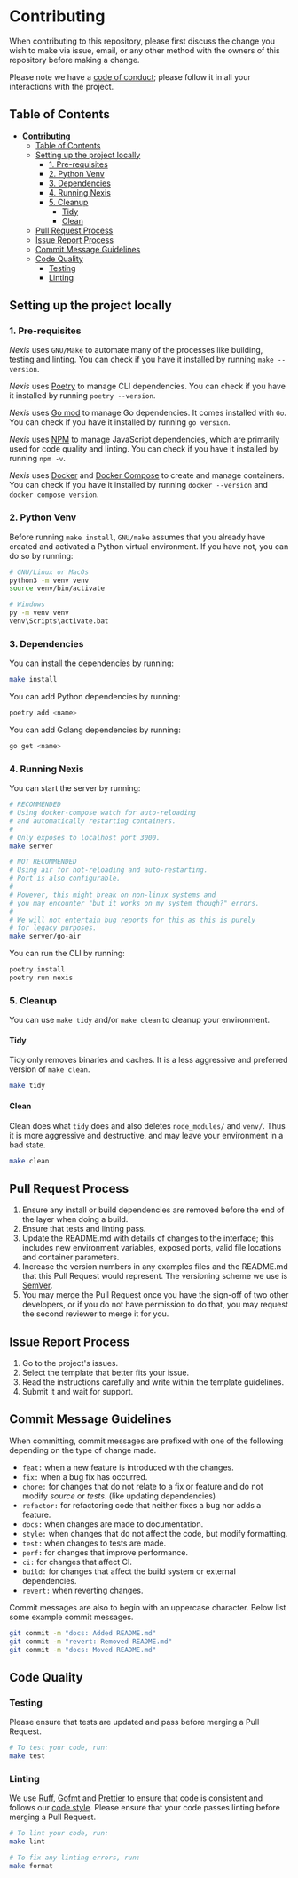 # **Contributing**

When contributing to this repository,
please first discuss the change you wish to make via issue, email, or any other method
with the owners of this repository before making a change.

Please note we have a [code of conduct](./.github/CODE_OF_CONDUCT.md);
please follow it in all your interactions with the project.

## Table of Contents

<!-- prettier-ignore-start -->
<!--toc:start-->

- [**Contributing**](#contributing)
  - [Table of Contents](#table-of-contents)
  - [Setting up the project locally](#setting-up-the-project-locally)
    - [1. Pre-requisites](#1-pre-requisites)
    - [2. Python Venv](#2-python-venv)
    - [3. Dependencies](#3-dependencies)
    - [4. Running Nexis](#4-running-nexis)
    - [5. Cleanup](#5-cleanup)
      - [Tidy](#tidy)
      - [Clean](#clean)
  - [Pull Request Process](#pull-request-process)
  - [Issue Report Process](#issue-report-process)
  - [Commit Message Guidelines](#commit-message-guidelines)
  - [Code Quality](#code-quality)
    - [Testing](#testing)
    - [Linting](#linting)

<!--toc:end-->
<!-- prettier-ignore-end -->

## Setting up the project locally

### 1. Pre-requisites

_Nexis_ uses `GNU/Make` to automate many of the processes like
building, testing and linting. You can check if you have it installed
by running `make --version`.

_Nexis_ uses [Poetry](https://python-poetry.org/) to manage CLI dependencies.
You can check if you have it installed by running `poetry --version`.

_Nexis_ uses [Go mod](https://golang.org/ref/mod) to manage Go dependencies.
It comes installed with `Go`. You can check if you have it installed by
running `go version`.

_Nexis_ uses [NPM](https://www.npmjs.com/) to manage JavaScript dependencies,
which are primarily used for code quality and linting.
You can check if you have it installed by running `npm -v`.

_Nexis_ uses [Docker](https://www.docker.com/) and [Docker Compose](https://docs.docker.com/compose/) to create and manage containers.
You can check if you have it installed by running `docker --version` and `docker compose version`.

### 2. Python Venv

Before running `make install`, `GNU/make` assumes that you already have
created and activated a Python virtual environment. If you have not, you can
do so by running:

```sh
# GNU/Linux or MacOs
python3 -m venv venv
source venv/bin/activate

# Windows
py -m venv venv
venv\Scripts\activate.bat
```

### 3. Dependencies

You can install the dependencies by running:

```sh
make install
```

You can add Python dependencies by running:

```sh
poetry add <name>
```

You can add Golang dependencies by running:

```sh
go get <name>
```

### 4. Running Nexis

You can start the server by running:

```sh
# RECOMMENDED
# Using docker-compose watch for auto-reloading
# and automatically restarting containers.
#
# Only exposes to localhost port 3000.
make server

# NOT RECOMMENDED
# Using air for hot-reloading and auto-restarting.
# Port is also configurable.
#
# However, this might break on non-linux systems and
# you may encounter "but it works on my system though?" errors.
#
# We will not entertain bug reports for this as this is purely
# for legacy purposes.
make server/go-air
```

You can run the CLI by running:

```sh
poetry install
poetry run nexis
```

### 5. Cleanup

You can use `make tidy` and/or `make clean` to cleanup your environment.

#### Tidy

Tidy only removes binaries and caches.
It is a less aggressive and preferred version of `make clean`.

```sh
make tidy
```

#### Clean

Clean does what `tidy` does and also deletes
`node_modules/` and `venv/`.
Thus it is more aggressive and destructive, and may
leave your environment in a bad state.

```sh
make clean
```

## Pull Request Process

1. Ensure any install or build dependencies are removed before the end of the layer
   when doing a build.
2. Ensure that tests and linting pass.
3. Update the README.md with details of changes to the interface;
   this includes new environment variables, exposed ports,
   valid file locations and container parameters.
4. Increase the version numbers in any examples files and the README.md
   that this Pull Request would represent. The versioning scheme we use is [SemVer](http://semver.org/).
5. You may merge the Pull Request once you have the sign-off of two other developers,
   or if you do not have permission to do that, you may request the second reviewer
   to merge it for you.

## Issue Report Process

1. Go to the project's issues.
2. Select the template that better fits your issue.
3. Read the instructions carefully and write within the template guidelines.
4. Submit it and wait for support.

## Commit Message Guidelines

When committing, commit messages are prefixed with one of the
following depending on the type of change made.

- `feat:` when a new feature is introduced with the changes.
- `fix:` when a bug fix has occurred.
- `chore:` for changes that do not relate to a fix or feature and do not modify
  _source_ or _tests_. (like updating dependencies)
- `refactor:` for refactoring code that neither fixes a bug nor adds a feature.
- `docs:` when changes are made to documentation.
- `style:` when changes that do not affect the code, but modify formatting.
- `test:` when changes to tests are made.
- `perf:` for changes that improve performance.
- `ci:` for changes that affect CI.
- `build:` for changes that affect the build system or external dependencies.
- `revert:` when reverting changes.

Commit messages are also to begin with an uppercase character.
Below list some example commit messages.

```sh
git commit -m "docs: Added README.md"
git commit -m "revert: Removed README.md"
git commit -m "docs: Moved README.md"
```

## Code Quality

### Testing

Please ensure that tests are updated and pass before merging a Pull Request.

```sh
# To test your code, run:
make test
```

### Linting

We use [Ruff](https://docs.astral.sh/ruff/),
[Gofmt](https://pkg.go.dev/cmd/gofmt) and [Prettier](https://prettier.io/)
to ensure that code is consistent and follows our [code style](./.github/CODESTYLE.md).
Please ensure that your code passes linting before merging a Pull Request.

```sh
# To lint your code, run:
make lint

# To fix any linting errors, run:
make format
```
